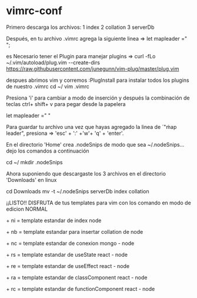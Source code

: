 # vimrc-conf
Primero descarga los archivos: 
1 index
2 collation
3 serverDb

Después, en tu archivo .vimrc agrega la siguiente linea => let mapleader =" ";

es Necesario tener el Plugin para manejar plugins => curl -fLo ~/.vim/autoload/plug.vim --create-dirs \
    https://raw.githubusercontent.com/junegunn/vim-plug/master/plug.vim

despues abrimos vim y corremos :PlugInstall
para instalar todos los plugins de nuestro .vimrc
cd ~/
vim .vimrc

Presiona 'i' para cambiar a modo de inserción y después la combinación de teclas ctrl+ shift+ v para pegar desde la papelera

let mapleader =" " 

Para guardar tu archivo una vez que hayas agregado la linea de ´"ḿap leader",
presiona =>  'esc' + ':' +'w'+ 'q' + 'enter'.




En el directorio 'Home' crea .nodeSnips de modo que sea ~/.nodeSnips... dejo los comandos a continuación

cd ~/
mkdir .nodeSnips


Ahora suponiendo que descargaste los 3 archivos en el directorio 'Downloads' en linux

cd Downloads
mv -t ~/.nodeSnips serverDb index collation


¡¡LISTO!!
DISFRUTA de tus templates para vim con los comando en modo de edicion  NORMAL 


<espacio> + ni = template estandar de index node
  
<espacio> + nb = template estandar para insertar collation de node
  
<espacio> + nc = template estandar de conexion mongo - node
  
<espacio> + rs = template estandar de useState react - node
  
<espacio> + re = template estandar de useEffect react - node
  
<espacio> + ra = template estandar de classComponent react - node
  
<espacio> + rc = template estandar de functionComponent react - node
  

